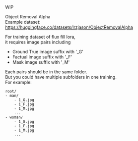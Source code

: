 WIP

Object Removal Alpha  
Example dataset:  
https://huggingface.co/datasets/lrzjason/ObjectRemovalAlpha  

For training dataset of flux fill lora,  
it requires image pairs including  
- Ground True image suffix with '_G'
- Factual image suffix with '_F'
- Mask image suffix with '_M'

Each pairs should be in the same folder.  
But you could have multiple subfolders in one training.  
For example:  
```
root/
- man/
    - 1_G.jpg
    - 1_F.jpg
    - 1_M.jpg
    ...
- woman/
    - 1_G.jpg
    - 1_F.jpg
    - 1_M.jpg
    ...
```
